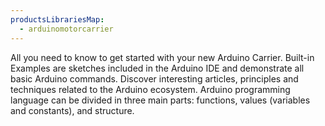 ```yaml
---
productsLibrariesMap:
  - arduinomotorcarrier
---
```


<EssentialsColumn title="First Steps">
  <EssentialElement title="Quickstart Guide" type="getting-started" link="/tutorials/mkr-motor-carrier/mkr-motor-carrier-battery">
    All you need to know to get started with your new Arduino Carrier.
  </EssentialElement>

</EssentialsColumn>

<EssentialsColumn title="Arduino Basics">
  <EssentialElement title="Built-in Examples" type="tutorial" link="/built-in-examples/">
    Built-in Examples are sketches included in the Arduino IDE and demonstrate all basic Arduino commands.
  </EssentialElement>
  <EssentialElement title="Learn" type="resource" link="/learn/">
    Discover interesting articles, principles and techniques related to the Arduino ecosystem.
  </EssentialElement>
  <EssentialElement title="Language References" type="resource" link="https://www.arduino.cc/reference/en/">
  Arduino programming language can be divided in three main parts: functions, values (variables and constants), and structure.
  </EssentialElement>
</EssentialsColumn>